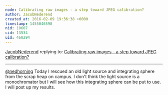 ```yaml
---
node: Calibrating raw images - a step toward JPEG calibration?
author: JacobNederend
created_at: 2016-02-09 19:36:38 +0000
timestamp: 1455046598
nid: 10607
cid: 13534
uid: 460294
---
```




[JacobNederend](../profile/JacobNederend) replying to: [Calibrating raw images - a step toward JPEG calibration?](../notes/nedhorning/06-23-2014/calibrating-raw-images-a-step-toward-jpeg-calibration)

----
[@nedhorning](/profile/nedhorning)
Today I rescued an old light source and integrating sphere from the scrap heap on campus. I don't think the light source is a monochromator but I will see how this integrating sphere can be put to use. I will post up my results. 